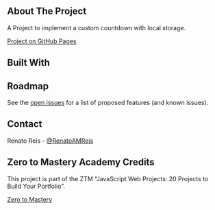 <!-- ABOUT THE PROJECT -->

## About The Project

A Project to implement a custom countdown with local storage. 

[Project on GitHub Pages](https://github.com/renatoamreis1987/custom-countdown)

## Built With

<!-- ROADMAP -->

## Roadmap

See the [open issues](https://github.com/renatoamreis1987/custom-countdown/issues) for a list of proposed features (and known issues).

<!-- CONTACT -->

## Contact

Renato Reis - [@RenatoAMReis](https://twitter.com/RenatoAMReis)

<!-- ACKNOWLEDGEMENTS -->

## Zero to Mastery Academy Credits

This project is part of the ZTM “JavaScript Web Projects: 20 Projects to Build Your Portfolio”.

[Zero to Mastery](https://academy.zerotomastery.io/p/javascript-projects)